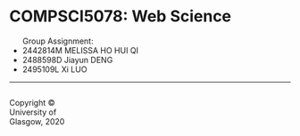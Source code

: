 # COMPSCI5078: Web Science

<ul>
Group Assignment:
<li> 2442814M  MELISSA HO HUI QI </li>
<li> 2488598D  Jiayun DENG </li>
<li> 2495109L  Xi LUO </li>
</ul>

<hr>

<footer>
<p style="float:left; width: 20%;">
Copyright © University of Glasgow, 2020
</p>
</footer>

